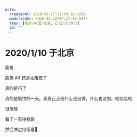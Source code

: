 ```yaml
---
note:
  createdAt: 2020-03-17T13:40:38.325Z
  modifiedAt: 2020-03-22T07:27:40.047Z
  tags: [地点/中国/北京, 日记/2020/1]
  id: ""
---
```


# 2020/1/10 于北京

<!-- @timer "date":"Fri Jan 10 2020 08:08:30 GMT+0800 (CST)" -->

疲惫

<!-- @timer "date":"Fri Jan 10 2020 10:28:26 GMT+0800 (CST)","duration":"about 2 hours" -->

感觉 AR 还是太难做了

<!-- @timer "date":"Fri Jan 10 2020 12:34:16 GMT+0800 (CST)","duration":"about 2 hours" -->

真的是巧了

<!-- @timer "date":"Fri Jan 10 2020 16:35:49 GMT+0800 (CST)","duration":"about 4 hours" -->

真的是愉悦的一天。真真正正地什么也没做，什么也没想。哈哈哈哈

<!-- @timer "date":"Fri Jan 10 2020 17:52:16 GMT+0800 (CST)","duration":"about 1 hour" -->

很惭愧

<!-- @timer "date":"Fri Jan 10 2020 20:04:35 GMT+0800 (CST)","duration":"about 2 hours" -->

看了一天电视剧

然后决定继续看:full_moon_with_face:
